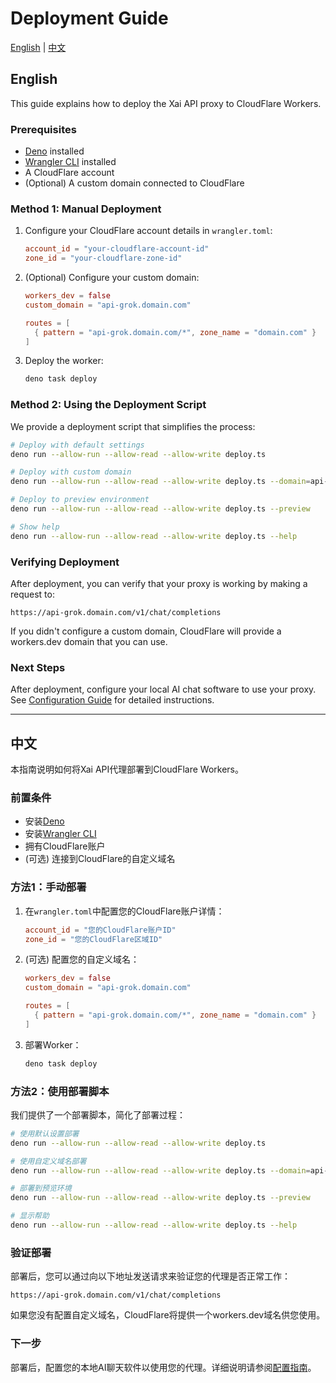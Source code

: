 # Deployment Guide

[English](#english) | [中文](#中文)

<a name="english"></a>

## English

This guide explains how to deploy the Xai API proxy to CloudFlare Workers.

### Prerequisites

- [Deno](https://deno.land/) installed
- [Wrangler CLI](https://developers.cloudflare.com/workers/wrangler/install-and-update/) installed
- A CloudFlare account
- (Optional) A custom domain connected to CloudFlare

### Method 1: Manual Deployment

1. Configure your CloudFlare account details in `wrangler.toml`:
   ```toml
   account_id = "your-cloudflare-account-id"
   zone_id = "your-cloudflare-zone-id"
   ```

2. (Optional) Configure your custom domain:
   ```toml
   workers_dev = false
   custom_domain = "api-grok.domain.com"
   
   routes = [
     { pattern = "api-grok.domain.com/*", zone_name = "domain.com" }
   ]
   ```

3. Deploy the worker:
   ```bash
   deno task deploy
   ```

### Method 2: Using the Deployment Script

We provide a deployment script that simplifies the process:

```bash
# Deploy with default settings
deno run --allow-run --allow-read --allow-write deploy.ts

# Deploy with custom domain
deno run --allow-run --allow-read --allow-write deploy.ts --domain=api-grok.domain.com --account=your-account-id --zone=your-zone-id

# Deploy to preview environment
deno run --allow-run --allow-read --allow-write deploy.ts --preview

# Show help
deno run --allow-run --allow-read --allow-write deploy.ts --help
```

### Verifying Deployment

After deployment, you can verify that your proxy is working by making a request to:

```
https://api-grok.domain.com/v1/chat/completions
```

If you didn't configure a custom domain, CloudFlare will provide a workers.dev domain that you can use.

### Next Steps

After deployment, configure your local AI chat software to use your proxy. See [Configuration Guide](./CONFIGURATION-GUIDE.md) for detailed instructions.

---

<a name="中文"></a>

## 中文

本指南说明如何将Xai API代理部署到CloudFlare Workers。

### 前置条件

- 安装[Deno](https://deno.land/)
- 安装[Wrangler CLI](https://developers.cloudflare.com/workers/wrangler/install-and-update/)
- 拥有CloudFlare账户
- (可选) 连接到CloudFlare的自定义域名

### 方法1：手动部署

1. 在`wrangler.toml`中配置您的CloudFlare账户详情：
   ```toml
   account_id = "您的CloudFlare账户ID"
   zone_id = "您的CloudFlare区域ID"
   ```

2. (可选) 配置您的自定义域名：
   ```toml
   workers_dev = false
   custom_domain = "api-grok.domain.com"
   
   routes = [
     { pattern = "api-grok.domain.com/*", zone_name = "domain.com" }
   ]
   ```

3. 部署Worker：
   ```bash
   deno task deploy
   ```

### 方法2：使用部署脚本

我们提供了一个部署脚本，简化了部署过程：

```bash
# 使用默认设置部署
deno run --allow-run --allow-read --allow-write deploy.ts

# 使用自定义域名部署
deno run --allow-run --allow-read --allow-write deploy.ts --domain=api-grok.domain.com --account=您的账户ID --zone=您的区域ID

# 部署到预览环境
deno run --allow-run --allow-read --allow-write deploy.ts --preview

# 显示帮助
deno run --allow-run --allow-read --allow-write deploy.ts --help
```

### 验证部署

部署后，您可以通过向以下地址发送请求来验证您的代理是否正常工作：

```
https://api-grok.domain.com/v1/chat/completions
```

如果您没有配置自定义域名，CloudFlare将提供一个workers.dev域名供您使用。

### 下一步

部署后，配置您的本地AI聊天软件以使用您的代理。详细说明请参阅[配置指南](./CONFIGURATION-GUIDE-CN.md)。

